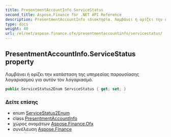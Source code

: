 ```yaml
---
title: PresentmentAccountInfo.ServiceStatus
second_title: Aspose.Finance for .NET API Reference
description: PresentmentAccountInfo ιδιοκτησία. Λαμβάνει ή ορίζει την κατάσταση της υπηρεσίας παρουσίασης λογαριασμού για αυτόν τον λογαριασμό.
type: docs
weight: 40
url: /el/net/aspose.finance.ofx/presentmentaccountinfo/servicestatus/
---
```

## PresentmentAccountInfo.ServiceStatus property

Λαμβάνει ή ορίζει την κατάσταση της υπηρεσίας παρουσίασης λογαριασμού για αυτόν τον λογαριασμό.

```csharp
public ServiceStatus2Enum ServiceStatus { get; set; }
```

### Δείτε επίσης

* enum [ServiceStatus2Enum](../../servicestatus2enum/)
* class [PresentmentAccountInfo](../)
* χώρος ονομάτων [Aspose.Finance.Ofx](../../presentmentaccountinfo/)
* συνέλευση [Aspose.Finance](../../../)


